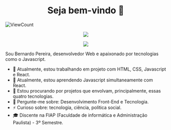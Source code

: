 <h1 align="center">
  Seja bem-vindo 👋  
</h1>

![ViewCount](https://views.whatilearened.today/views/github/BernardoOficial/views.svg)

<p align="center">
  <img align="center" src="https://github-readme-stats.vercel.app/api?username=BernardoOficial&hide=issues&show_icons=true&count_private=true&show_icons=true&include_all_commits=true&theme=dracula">
</p>
  
<p align="center">
  <img align="center" src="https://github-readme-stats.vercel.app/api/top-langs/?username=BernardoOficial&langs_count=9&layout=compact&hide=HASKELL,PYTHON&text_colorFFFFFF)](https://github.com/BernardoOficial/github-readme-stats&theme=dracula">
</p>

Sou Bernardo Pereira, desenvolvedor Web e apaixonado por tecnologias como o Javascript. 

- 🔭 Atualmente, estou trabalhando em projeto com HTML, CSS, Javascript e React.
- 🌱 Atualmente, estou aprendendo Javascript simultaneamente com React.
- 👯 Estou procurando por projetos que envolvam, principalmente, essas quatro tecnologias.
- 💬 Pergunte-me sobre: Desenvolvimento Front-End e Tecnologia.
- ⚡ Curioso sobre: tecnologia, ciência, política social.
- 🎓 Discente na FIAP (Faculdade de informática e Administração Paulista) - 3º Semestre.
